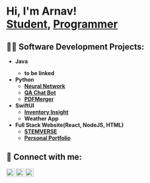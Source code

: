 <h1>Hi, I'm Arnav! <br/> <a href="https://www.linkedin.com/in/arnavjainpro/">Student</a>, <a href="https://github.com/arnavjainpro">Programmer</a> 


<h2>👨‍💻 Software Development Projects:</h2>

- <b>Java
  - to be linked
- <b>Python</b>
  - [Neural Network](https://github.com/arnavjainpro/neural_network)
  - [QA Chat Bot](https://github.com/arnavjainpro/qachatbot)
  - [PDFMerger](https://github.com/arnavjainpro/PDFMerger)
- <b>SwiftUI</b>
  - [Inventory Insight](https://github.com/arnavjainpro/InventoryInsight)
  - Weather App
- <b>Full Stack Website(React, NodeJS, HTML)</b>
  - [STEMVERSE](https://github.com/arnavjainpro/stemverse)
  - [Personal Portfolio](https://github.com/arnavjainpro/portfolio)

<h2> 🤳 Connect with me:</h2>

[<img align="left" alt="JoshMadakor | Twitter" width="22px" src="https://cdn.jsdelivr.net/npm/simple-icons@v3/icons/twitter.svg" />][twitter]
[<img align="left" alt="JoshMadakor | LinkedIn" width="22px" src="https://cdn.jsdelivr.net/npm/simple-icons@v3/icons/linkedin.svg" />][linkedin]
[<img align="left" alt="JoshMadakor | Instagram" width="22px" src="https://cdn.jsdelivr.net/npm/simple-icons@v3/icons/instagram.svg" />][instagram]

[twitter]: https://twitter.com/ajarnav
[instagram]: https://www.instagram.com/arnxv_jain/
[linkedin]: https://www.linkedin.com/in/arnavjainpro/

<!--
**joshmadakor1/joshmadakor1** is a ✨ _special_ ✨ repository because its `README.md` (this file) appears on your GitHub profile.

Here are some ideas to get you started:

- 🔭 I’m currently working on ...
- 🌱 I’m currently learning ...
- 👯 I’m looking to collaborate on ...
- 🤔 I’m looking for help with ...
- 💬 Ask me about ...
- 📫 How to reach me: ...
- 😄 Pronouns: ...
- ⚡ Fun fact: ...
-->
